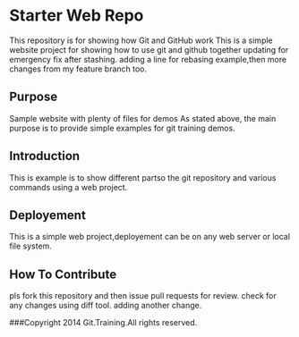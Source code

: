# Starter Web Repo

This repository is for showing how Git and GitHub work
This is a simple website project for showing how to use git and github together
updating for emergency fix after stashing.
adding a line for rebasing example,then more changes from my feature branch too.

## Purpose

Sample website with plenty of files for demos
As stated above, the main purpose is to provide simple examples for git training demos.

## Introduction

This is example is to show different partso the git repository and various commands using a web project.

## Deployement

This is a simple web project,deployement can be on any web server or local file system.

## How To Contribute

pls fork this repository and then issue pull requests for review.
check for any changes using diff tool.
adding another change.

###Copyright
2014 Git.Training.All rights reserved.